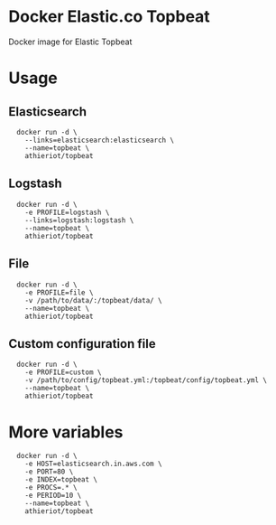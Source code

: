 # Docker Elastic.co Topbeat

Docker image for Elastic Topbeat

# Usage

## Elasticsearch

      docker run -d \
        --links=elasticsearch:elasticsearch \
        --name=topbeat \
        athieriot/topbeat
      
## Logstash

      docker run -d \
        -e PROFILE=logstash \
        --links=logstash:logstash \
        --name=topbeat \
        athieriot/topbeat

## File

      docker run -d \
        -e PROFILE=file \
        -v /path/to/data/:/topbeat/data/ \
        --name=topbeat \
        athieriot/topbeat

## Custom configuration file

      docker run -d \
        -e PROFILE=custom \
        -v /path/to/config/topbeat.yml:/topbeat/config/topbeat.yml \
        --name=topbeat \
        athieriot/topbeat

# More variables

      docker run -d \
        -e HOST=elasticsearch.in.aws.com \
        -e PORT=80 \
        -e INDEX=topbeat \
        -e PROCS=.* \
        -e PERIOD=10 \
        --name=topbeat \
        athieriot/topbeat
